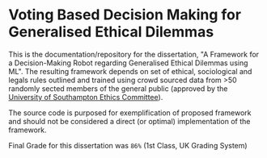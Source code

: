 # Voting Based Decision Making for Generalised Ethical Dilemmas
This is the documentation/repository for the dissertation, "A Framework for a Decision-Making Robot regarding Generalised Ethical Dilemmas using ML". The resulting framework depends on set of ethical, sociological and legals rules outlined and trained using crowd sourced data from >50 randomly sected members of the general public (approved by the [University of Southampton Ethics Committee](https://www.southampton.ac.uk/about/governance/policies/ethics.page)). 

The source code is purposed for exemplification of proposed framework and should not be considered a direct (or optimal) implementation of the framework.

Final Grade for this dissertation was `86%` (1st Class, UK Grading System)
